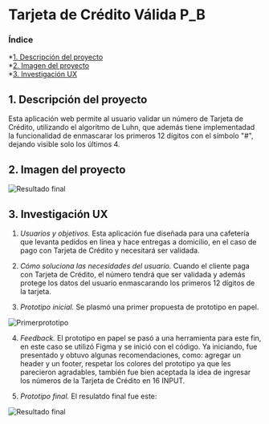 # Tarjeta de Crédito Válida P_B

### Índice
 *[1. Descripción del proyecto](#1-descripción-del-proyecto)  
 *[2. Imagen del proyecto](#2-imagen-del-proyecto)  
 *[3. Investigación UX](#3-investigación-ux)  

## 1. Descripción del proyecto

Esta aplicación web permite al usuario validar un número de Tarjeta de Crédito, utilizando el algoritmo de Luhn, que además tiene implementadad la funcionalidad de enmascarar los primeros 12 dígitos con el símbolo "#", dejando visible solo los últimos 4.

## 2. Imagen del proyecto

![Resultado final](/src/IMAGENES/FINAL.png)


## 3. Investigación UX

1. _Usuarios y objetivos._ Esta aplicación fue diseñada para una cafetería que levanta pedidos en línea y hace entregas a domicilio, en el caso de pago con Tarjeta de Crédito y necesitará ser validada.

2. _Cómo soluciona las necesidades del usuario._ Cuando el cliente paga con Tarjeta de Crédito, el número tendrá que ser validada y además protege los datos del usuario enmascarando los primeros 12 dígitos de la tarjeta.

3. _Prototipo inicial._ Se plasmó una primer propuesta de prototipo en papel.

![Primerprototipo](/src/IMAGENES/PROTOTIPO.png)

4. _Feedback._ El prototipo en papel se pasó a una herramienta para este fin, en este caso se utilizó Figma y se inició con el código. Ya iniciando, fue presentado y obtuvo algunas recomendaciones, como: agregar un header y un footer, respetar los colores del prototipo ya que les parecieron agradables, también fue bien aceptada la idea de ingresar los números de la Tarjeta de Crédito en 16 INPUT.

5. _Prototipo final._ El resulatdo final fue este:

![Resultado final](/src/IMAGENES/PROTOTIPO1_FIGMA.png)
